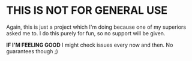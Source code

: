 # THIS IS NOT FOR GENERAL USE

Again, this is just a project which I'm doing because one of my superiors asked me to. I do this purely for fun, so no support will be given.

**IF I'M FEELING GOOD** I might check issues every now and then. No guarantees though ;)